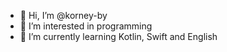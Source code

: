- 👋 Hi, I’m @korney-by
- 👀 I’m interested in programming
- 🌱 I’m currently learning Kotlin, Swift and English
